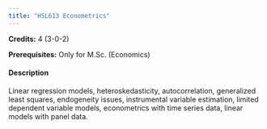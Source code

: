 ```yaml
---
title: "HSL613 Econometrics"
---
```

**Credits:** 4 (3-0-2)

**Prerequisites:** Only for M.Sc. (Economics)

#### Description
Linear regression models, heteroskedasticity, autocorrelation, generalized least squares, endogeneity issues, instrumental variable estimation, limited dependent variable models, econometrics with time series data, linear models with panel data.
